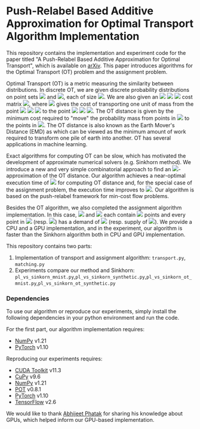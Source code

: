 # Push-Relabel Based Additive Approximation for Optimal Transport Algorithm Implementation

This repository contains the implementation and experiment code for the paper titled "A Push-Relabel Based Additive Approximation for Optimal Transport", which is available on [arXiv](https://arxiv.org/abs/2203.03732). This paper introduces algorithms for the Optimal Transport (OT) problem and the assignment problem.

Optimal Transport (OT) is a metric measuring the similarity between distributions. In discrete OT, we are given discrete probability distributions on point sets <img src="https://latex.codecogs.com/gif.latex?A" /> and <img src="https://latex.codecogs.com/gif.latex?B" />, each of size <img src="https://latex.codecogs.com/gif.latex?n" />. We are also given an <img src="https://latex.codecogs.com/gif.latex?n" /> <img src="https://latex.codecogs.com/gif.latex?\times" /> <img src="https://latex.codecogs.com/gif.latex?n" /> cost matrix <img src="https://latex.codecogs.com/gif.latex?W" />, where <img src="https://latex.codecogs.com/gif.latex?W(a,b)" /> gives the cost of transporting one unit of mass from the point <img src="https://latex.codecogs.com/gif.latex?b" /> <img src="https://latex.codecogs.com/gif.latex?\in" /> <img src="https://latex.codecogs.com/gif.latex?B" /> to the point <img src="https://latex.codecogs.com/gif.latex?a" /> <img src="https://latex.codecogs.com/gif.latex?\in" /> <img src="https://latex.codecogs.com/gif.latex?A" />. The OT distance is given by the minimum cost required to "move" the probability mass from points in <img src="https://latex.codecogs.com/gif.latex?B" /> to the points in <img src="https://latex.codecogs.com/gif.latex?A" />. The OT distance is also known as the Earth Mover's Distance (EMD) as which can be viewed as the minimum amount of work required to transform one pile of earth into another. OT has several applications in machine learning.

Exact algorithms for computing OT can be slow, which has motivated the development of approximate numerical solvers (e.g. Sinkhorn method). We introduce a new and very simple combinatorial approach to find an <img src="https://latex.codecogs.com/gif.latex?\varepsilon" />-approximation of the OT distance. Our algorithm achieves a near-optimal execution time of <img src="https://latex.codecogs.com/gif.latex?O(n^2/\varepsilon^2)" /> for computing OT distance and, for the special case of the assignment problem, the execution time improves to <img src="https://latex.codecogs.com/gif.latex?O(n^2/\varepsilon)" />. Our algorithm is based on the push-relabel framework for min-cost flow problems.

Besides the OT algorithm, we also completed the assignment algorithm implementation. In this case, <img src="https://latex.codecogs.com/gif.latex?A" /> and <img src="https://latex.codecogs.com/gif.latex?B" /> each contain <img src="https://latex.codecogs.com/gif.latex?n" /> points and every point in <img src="https://latex.codecogs.com/gif.latex?A" /> (resp. <img src="https://latex.codecogs.com/gif.latex?B" />) has a demand of <img src="https://latex.codecogs.com/gif.latex?1/n" /> (resp. supply of <img src="https://latex.codecogs.com/gif.latex?1/n" />). We provide a CPU and a GPU implementation, and in the experiment, our algorithm is faster than the Sinkhorn algorithm both in CPU and GPU implementation. 

This repository contains two parts: 

1. Implementation of transport and assignment algorithm: `transport.py`, `matching.py`
2. Experiments compare our method and Sinkhorn: `pl_vs_sinkorn_mnist.py`,`pl_vs_sinkorn_synthetic.py`,`pl_vs_sinkorn_ot_mnist.py`,`pl_vs_sinkorn_ot_synthetic.py`

### Dependencies

To use our algorithm or reproduce our experiments, simply install the following dependencies in your python environment and run the code.

For the first part, our algorithm implementation requires:

- [NumPy](https://numpy.org/install/) v1.21 
- [PyTorch](https://pytorch.org/) v1.10

Reproducing our experiments requires:

- [CUDA Toolkit](https://developer.nvidia.com/cuda-11.3.0-download-archive) v11.3
- [CuPy](https://docs.cupy.dev/en/stable/install.html) v9.6
- [NumPy](https://numpy.org/install/) v1.21
- [POT](https://pythonot.github.io/) v0.8.1
- [PyTorch](https://pytorch.org/) v1.10
- [TensorFlow](https://www.tensorflow.org/install) v2.6

We would like to thank [Abhijeet Phatak](https://github.com/abhijit-15) for sharing his knowledge about GPUs, which helped inform our GPU-based implementation.
## 
